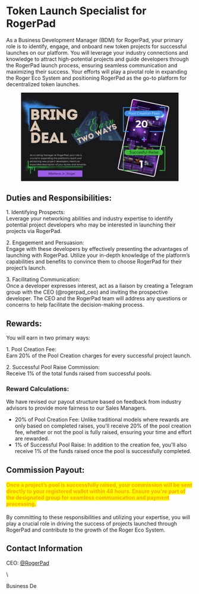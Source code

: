 # Token Launch Specialist for RogerPad

As a Business Development Manager (BDM) for RogerPad, your primary role is to identify, engage, and onboard new token projects for successful launches on our platform. You will leverage your industry connections and knowledge to attract high-potential projects and guide developers through the RogerPad launch process, ensuring seamless communication and maximizing their success. Your efforts will play a pivotal role in expanding the Roger Eco System and positioning RogerPad as the go-to platform for decentralized token launches.

&#x20;

<figure><img src="../../.gitbook/assets/LISTING MANAGER.png" alt=""><figcaption></figcaption></figure>

## Duties and Responsibilities:

1\. Identifying Prospects:\
Leverage your networking abilities and industry expertise to identify potential project developers who may be interested in launching their projects via RogerPad.

2\. Engagement and Persuasion:\
Engage with these developers by effectively presenting the advantages of launching with RogerPad. Utilize your in-depth knowledge of the platform’s capabilities and benefits to convince them to choose RogerPad for their project’s launch.

3\. Facilitating Communication:\
Once a developer expresses interest, act as a liaison by creating a Telegram group with the CEO (@rogerpad\_ceo) and inviting the prospective developer. The CEO and the RogerPad team will address any questions or concerns to help facilitate the decision-making process.

## Rewards:

You will earn in two primary ways:

1\. Pool Creation Fee:\
Earn 20% of the Pool Creation charges for every successful project launch.

2\. Successful Pool Raise Commission:\
Receive 1% of the total funds raised from successful pools.

### Reward Calculations:

We have revised our payout structure based on feedback from industry advisors to provide more fairness to our Sales Managers.

* 20% of Pool Creation Fee: Unlike traditional models where rewards are only based on completed raises, you'll receive 20% of the pool creation fee, whether or not the pool is fully raised, ensuring your time and effort are rewarded.
* 1% of Successful Pool Raise: In addition to the creation fee, you'll also receive 1% of the funds raised once the pool is successfully completed.

## Commission Payout:

#### <mark style="color:orange;">Once a project’s pool is successfully raised, your commission will be sent directly to your registered wallet within 48 hours. Ensure you're part of the designated group for seamless communication and payment processing.</mark>

By committing to these responsibilities and utilizing your expertise, you will play a crucial role in driving the success of projects launched through RogerPad and contribute to the growth of the Roger Eco System.

## Contact Information

CEO: [ @RogerPad](https://t.me/rogerpad)

\




&#x20;

Business De
